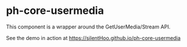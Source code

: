 # ph-core-usermedia
This component is a wrapper around the GetUserMedia/Stream API.

See the demo in action at https://silentHoo.github.io/ph-core-usermedia